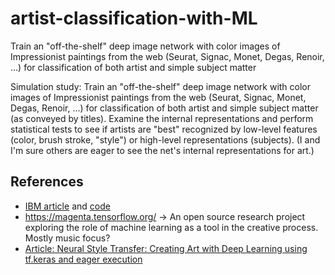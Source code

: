 # artist-classification-with-ML
Train an "off-the-shelf" deep image network with color images of Impressionist paintings from the web (Seurat, Signac, Monet, Degas, Renoir, ...) for classification of both artist and simple subject matter 

Simulation study:  Train an "off-the-shelf" deep image network with color images of Impressionist paintings from the web (Seurat, Signac, Monet, Degas, Renoir, ...) for classification of both artist and simple subject matter (as conveyed by titles).  Examine the internal representations and perform statistical tests to see if artists are "best" recognized by low-level features (color, brush stroke, "style") or high-level representations (subjects).  (I and I'm sure others are eager to see the net's internal representations for art.)

## References
* [IBM article](https://developer.ibm.com/patterns/classify-art-using-tensorflow-model/) and [code](https://github.com/IBM/tensorflow-kubernetes-art-classification)
* https://magenta.tensorflow.org/ -> An open source research project exploring the role of machine learning as a tool in the creative process. Mostly music focus?
* [Article: Neural Style Transfer: Creating Art with Deep Learning using tf.keras and eager execution](https://medium.com/tensorflow/neural-style-transfer-creating-art-with-deep-learning-using-tf-keras-and-eager-execution-7d541ac31398)